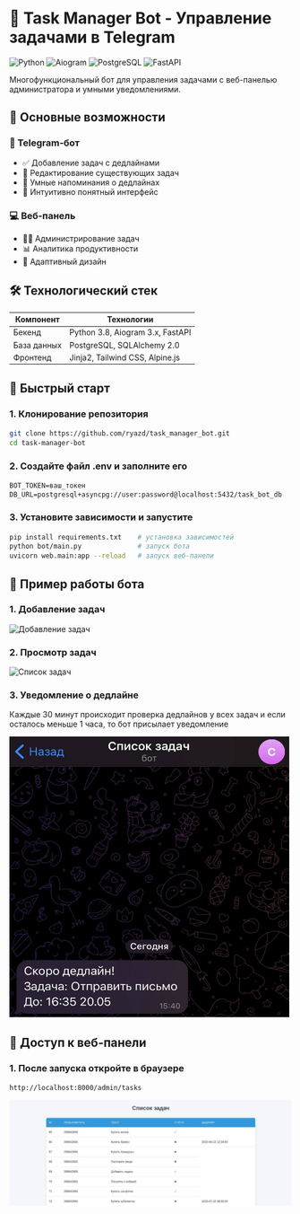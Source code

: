 # 🚀 Task Manager Bot - Управление задачами в Telegram

![Python](https://img.shields.io/badge/Python-3.8%2B-blue)
![Aiogram](https://img.shields.io/badge/Aiogram-3.x-green)
![PostgreSQL](https://img.shields.io/badge/PostgreSQL-15-orange)
![FastAPI](https://img.shields.io/badge/FastAPI-0.115.x-red)

Многофункциональный бот для управления задачами с веб-панелью администратора и умными уведомлениями.

## 🌟 Основные возможности

### 🤖 Telegram-бот
- ✅ Добавление задач с дедлайнами
- 📝 Редактирование существующих задач
- 📅 Умные напоминания о дедлайнах
- 📱 Интуитивно понятный интерфейс

### 💻 Веб-панель
- 👨‍💻 Администрирование задач
- 📊 Аналитика продуктивности
- 🎨 Адаптивный дизайн

## 🛠 Технологический стек

| Компонент       | Технологии                          |
|-----------------|-------------------------------------|
| Бекенд          | Python 3.8, Aiogram 3.x, FastAPI    |
| База данных     | PostgreSQL, SQLAlchemy 2.0          |
| Фронтенд        | Jinja2, Tailwind CSS, Alpine.js     |

## 🚀 Быстрый старт

### 1. Клонирование репозитория
```bash
git clone https://github.com/ryazd/task_manager_bot.git
cd task-manager-bot
```

### 2. Создайте файл .env и заполните его
```
BOT_TOKEN=ваш_токен
DB_URL=postgresql+asyncpg://user:password@localhost:5432/task_bot_db
```

### 3. Установите зависимости и запустите
```bash
pip install requirements.txt    # установка зависимостей
python bot/main.py              # запуск бота
uvicorn web.main:app --reload   # запуск веб-панели
```


## 🚀 Пример работы бота

### 1. Добавление задач
![Добавление задач](README/add_tasks.gif)

### 2. Просмотр задач
![Список задач](README/list.gif)

### 3. Уведомление о дедлайне
 Каждые 30 минут происходит проверка дедлайнов у всех задач и если осталось меньше 1 часа, то бот присылает уведомление

<img src="README/deadline.jpg" alt="Уведомление о дедлайне" width='500' height='500'/>

## 🚀 Доступ к веб-панели

### 1. После запуска откройте в браузере
```
http://localhost:8000/admin/tasks
```
![Админка](README/admin.jpg)

